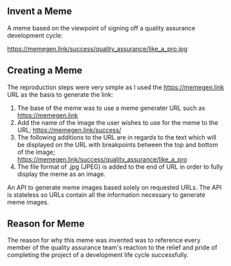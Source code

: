 ## Invent a Meme

A meme based on the viewpoint of signing off a quality assurance development cycle:

https://memegen.link/success/quality_assurance/like_a_pro.jpg

## Creating a Meme

The reproduction steps were very simple as I used the https://memegen.link URL as the basis to generate the link:

1. The base of the meme was to use a meme generater URL such as https://memegen.link
2. Add the name of the image the user wishes to use for the meme to the URL; https://memegen.link/success/
3. The following additions to the URL are in regards to the text which will be displayed on the URL with breakpoints between the top and bottom of the image; https://memegen.link/success/quality_assurance/like_a_pro
4. The file format of .jpg (JPEG) is added to the end of URL in order to fully display the meme as an image.

An API to generate meme images based solely on requested URLs. The API is stateless so URLs contain all the information necessary to generate meme images.

## Reason for Meme

The reason for why this meme was invented was to reference every member of the quality assurance team's reaction to the relief and pride of completing the project of a development life cycle successfully.
